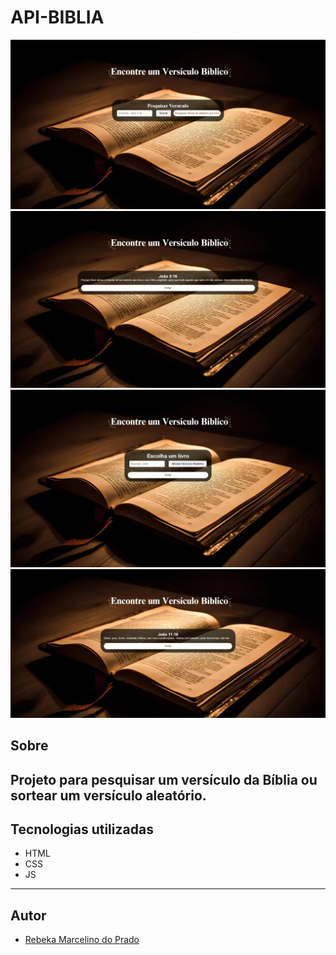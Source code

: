 # API-BIBLIA 

![alt text](image.png)
![alt text](image-1.png)
![alt text](image-2.png)
![alt text](image-3.png)
## Sobre
Projeto para pesquisar um versículo da Bíblia ou sortear um versículo aleatório.
---

## Tecnologias utilizadas
- HTML
- CSS 
- JS
---

## Autor

- [Rebeka Marcelino do Prado](https://www.linkedin.com/in/rebekamarcelino)